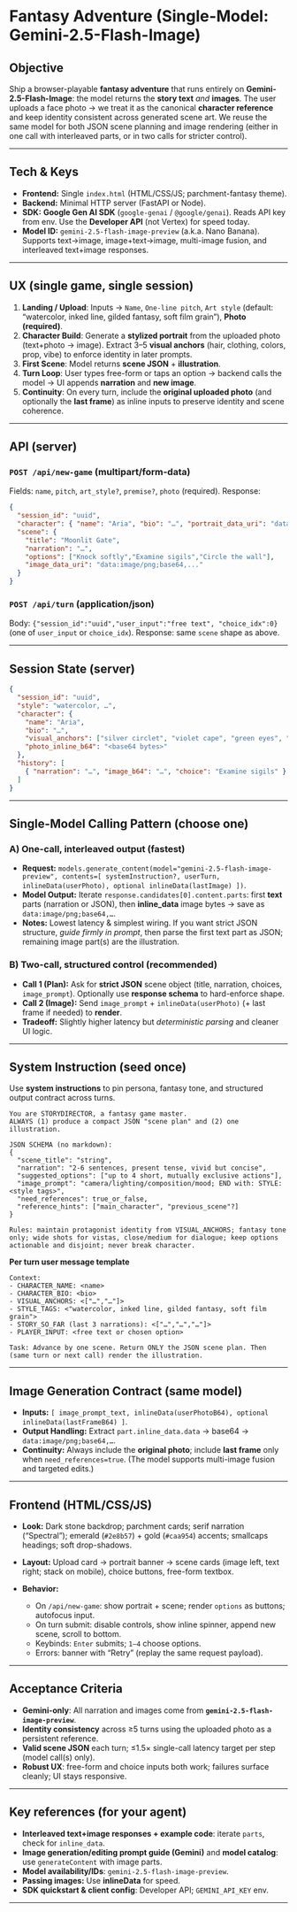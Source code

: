 # Fantasy Adventure (Single-Model: **Gemini-2.5-Flash-Image**)

## Objective

Ship a browser-playable **fantasy adventure** that runs entirely on **Gemini-2.5-Flash-Image**: the model returns the **story text** *and* **images**. The user uploads a face photo → we treat it as the canonical **character reference** and keep identity consistent across generated scene art. We reuse the same model for both JSON scene planning and image rendering (either in one call with interleaved parts, or in two calls for stricter control).

---

## Tech & Keys

* **Frontend:** Single `index.html` (HTML/CSS/JS; parchment-fantasy theme).
* **Backend:** Minimal HTTP server (FastAPI or Node).
* **SDK:** **Google Gen AI SDK** (`google-genai` / `@google/genai`). Reads API key from env. Use the **Developer API** (not Vertex) for speed today.
* **Model ID:** `gemini-2.5-flash-image-preview` (a.k.a. Nano Banana). Supports text→image, image+text→image, multi-image fusion, and interleaved text+image responses.

---

## UX (single game, single session)

1. **Landing / Upload**: Inputs → `Name`, `One-line pitch`, `Art style` (default: “watercolor, inked line, gilded fantasy, soft film grain”), **Photo (required)**.
2. **Character Build**: Generate a **stylized portrait** from the uploaded photo (text+photo → image). Extract 3–5 **visual anchors** (hair, clothing, colors, prop, vibe) to enforce identity in later prompts.
3. **First Scene**: Model returns **scene JSON** + **illustration**.
4. **Turn Loop**: User types free-form or taps an option → backend calls the model → UI appends **narration** and **new image**.
5. **Continuity**: On every turn, include the **original uploaded photo** (and optionally the **last frame**) as inline inputs to preserve identity and scene coherence.

---

## API (server)

### `POST /api/new-game`  (multipart/form-data)

Fields: `name`, `pitch`, `art_style?`, `premise?`, `photo` (required).
Response:

```json
{
  "session_id": "uuid",
  "character": { "name": "Aria", "bio": "…", "portrait_data_uri": "data:image/png;base64,..." },
  "scene": {
    "title": "Moonlit Gate",
    "narration": "…",
    "options": ["Knock softly","Examine sigils","Circle the wall"],
    "image_data_uri": "data:image/png;base64,..."
  }
}
```

### `POST /api/turn`  (application/json)

Body: `{"session_id":"uuid","user_input":"free text", "choice_idx":0}` (one of `user_input` or `choice_idx`).
Response: same `scene` shape as above.

---

## Session State (server)

```json
{
  "session_id": "uuid",
  "style": "watercolor, …",
  "character": {
    "name": "Aria",
    "bio": "…",
    "visual_anchors": ["silver circlet", "violet cape", "green eyes", "oak staff"],
    "photo_inline_b64": "<base64 bytes>"
  },
  "history": [
    { "narration": "…", "image_b64": "…", "choice": "Examine sigils" }
  ]
}
```

---

## Single-Model Calling Pattern (choose one)

### **A) One-call, interleaved output (fastest)**

* **Request:** `models.generate_content(model="gemini-2.5-flash-image-preview", contents=[ systemInstruction?, userTurn, inlineData(userPhoto), optional inlineData(lastImage) ])`.
* **Model Output:** Iterate `response.candidates[0].content.parts`: first **text** parts (narration or JSON), then **inline\_data** image bytes → save as `data:image/png;base64,…`.
* **Notes:** Lowest latency & simplest wiring. If you want strict JSON structure, *guide firmly in prompt*, then parse the first text part as JSON; remaining image part(s) are the illustration.

### **B) Two-call, structured control (recommended)**

* **Call 1 (Plan):** Ask for **strict JSON** scene object (title, narration, choices, `image_prompt`). Optionally use **response schema** to hard-enforce shape.
* **Call 2 (Image):** Send `image_prompt` + `inlineData(userPhoto)` (+ last frame if needed) to **render**.
* **Tradeoff:** Slightly higher latency but *deterministic parsing* and cleaner UI logic.

---

## System Instruction (seed once)

Use **system instructions** to pin persona, fantasy tone, and structured output contract across turns.

```
You are STORYDIRECTOR, a fantasy game master.
ALWAYS (1) produce a compact JSON "scene plan" and (2) one illustration.

JSON SCHEMA (no markdown):
{
  "scene_title": "string",
  "narration": "2-6 sentences, present tense, vivid but concise",
  "suggested_options": ["up to 4 short, mutually exclusive actions"],
  "image_prompt": "camera/lighting/composition/mood; END with: STYLE: <style tags>",
  "need_references": true_or_false,
  "reference_hints": ["main_character", "previous_scene"?]
}

Rules: maintain protagonist identity from VISUAL_ANCHORS; fantasy tone only; wide shots for vistas, close/medium for dialogue; keep options actionable and disjoint; never break character.
```

**Per turn user message template**

```
Context:
- CHARACTER_NAME: <name>
- CHARACTER_BIO: <bio>
- VISUAL_ANCHORS: <["…","…"]>
- STYLE_TAGS: <"watercolor, inked line, gilded fantasy, soft film grain">
- STORY_SO_FAR (last 3 narrations): <["…","…","…"]>
- PLAYER_INPUT: <free text or chosen option>

Task: Advance by one scene. Return ONLY the JSON scene plan. Then (same turn or next call) render the illustration.
```

---

## Image Generation Contract (same model)

* **Inputs:** `[ image_prompt_text, inlineData(userPhotoB64), optional inlineData(lastFrameB64) ]`.
* **Output Handling:** Extract `part.inline_data.data` → base64 → `data:image/png;base64,…`.
* **Continuity:** Always include the **original photo**; include **last frame** only when `need_references=true`. (The model supports multi-image fusion and targeted edits.)

---

## Frontend (HTML/CSS/JS)

* **Look:** Dark stone backdrop; parchment cards; serif narration (“Spectral”); emerald (`#2e8b57`) + gold (`#caa954`) accents; smallcaps headings; soft drop-shadows.
* **Layout:** Upload card → portrait banner → scene cards (image left, text right; stack on mobile), choice buttons, free-form textbox.
* **Behavior:**

  * On `/api/new-game`: show portrait + scene; render `options` as buttons; autofocus input.
  * On turn submit: disable controls, show inline spinner, append new scene, scroll to bottom.
  * Keybinds: `Enter` submits; `1–4` choose options.
  * Errors: banner with “Retry” (replay the same request payload).

---

## Acceptance Criteria

* **Gemini-only**: All narration and images come from **`gemini-2.5-flash-image-preview`**.
* **Identity consistency** across ≥5 turns using the uploaded photo as a persistent reference.
* **Valid scene JSON** each turn; ≤1.5× single-call latency target per step (model call(s) only).
* **Robust UX**: free-form and choice inputs both work; failures surface cleanly; UI stays responsive.

---

## Key references (for your agent)

* **Interleaved text+image responses + example code**: iterate `parts`, check for `inline_data`.
* **Image generation/editing prompt guide (Gemini)** and **model catalog**: use `generateContent` with image parts.
* **Model availability/IDs**: `gemini-2.5-flash-image-preview`.
* **Passing images:** Use **inlineData** for speed.
* **SDK quickstart & client config**: Developer API; `GEMINI_API_KEY` env.

---
